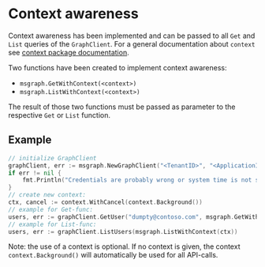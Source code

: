 # Context awareness

Context awareness has been implemented and can be passed to all `Get` and `List` queries of the `GraphClient`. For a general documentation about `context` see [context package documentation](https://pkg.go.dev/context).

Two functions have been created to implement context awareness:

* `msgraph.GetWithContext(<context>)`
* `msgraph.ListWithContext(<context>)`

The result of those two functions must be passed as parameter to the respective `Get` or `List` function.

## Example

````go
// initialize GraphClient
graphClient, err := msgraph.NewGraphClient("<TenantID>", "<ApplicationID>", "<ClientSecret>")
if err != nil {
    fmt.Println("Credentials are probably wrong or system time is not synced: ", err)
}
// create new context:
ctx, cancel := context.WithCancel(context.Background())
// example for Get-func:
users, err := graphClient.GetUser("dumpty@contoso.com", msgraph.GetWithContext(ctx))
// example for List-func:
users, err := graphClient.ListUsers(msgraph.ListWithContext(ctx))
````

Note: the use of a context is optional. If no context is given, the context `context.Background()` will automatically be used for all API-calls.